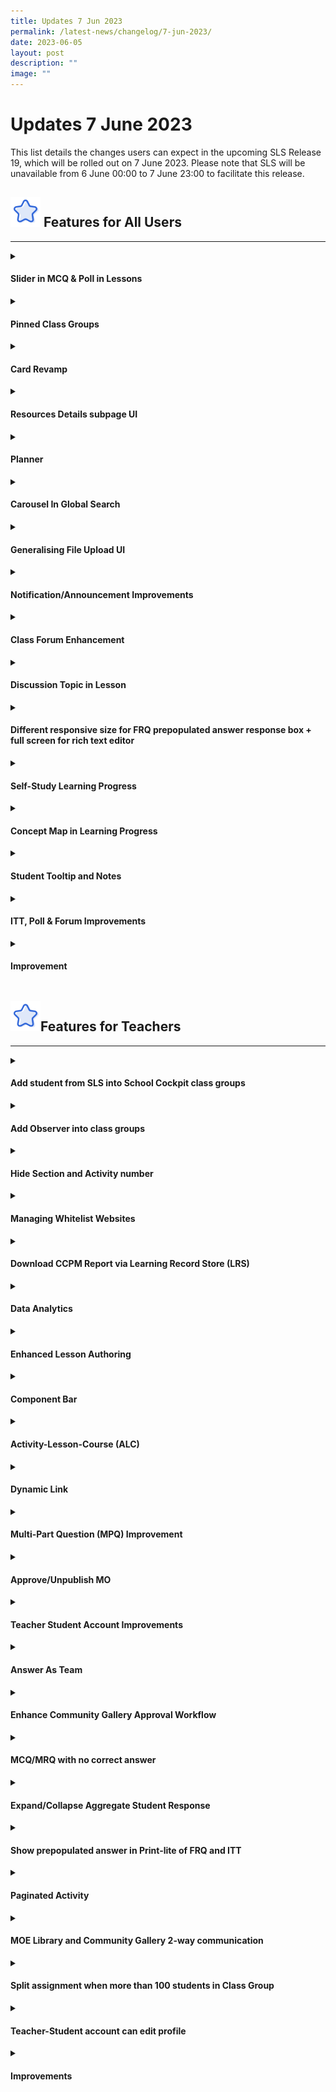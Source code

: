 ```yaml
---
title: Updates 7 Jun 2023
permalink: /latest-news/changelog/7-jun-2023/
date: 2023-06-05
layout: post
description: ""
image: ""
---
```

<h1 class="section-title">Updates 7 June 2023</h1>
<p>This list details the changes users can expect in the upcoming SLS Release 19, which will be rolled out on 7 June 2023. Please note that SLS will be unavailable from 6 June 00:00 to 7 June 23:00 to facilitate this release.</p>
<h2><img style="width:3rem; display: inline;" src="/images/Icons/Star.svg">
Features for All Users</h2>
<hr>
<details><summary><h4>Slider in MCQ &amp; Poll in Lessons</h4></summary>
<ol>
<li>
<p>Users are able to select their options via a Slider in MCQ &amp; Poll in lessons.</p>
</li>
<li>
<p>Users are able to view their options in a Slider in MCQ &amp; Poll in Print-Friendly View</p>
</li>
</ol>
</details>
<details><summary><h4>Pinned Class Groups</h4></summary>
<ol>
<li>
<p>Users are able to access their pinned Class Groups (up to 12) from the left navigation menu.</p>
</li>
</ol>
</details>
<details><summary><h4>Card Revamp</h4></summary>
<ol>
<li>
<p>SLS Resource Cards are revamped to ensure better information display and ease of use.</p>
</li>                             
</ol>
</details>
<details><summary><h4>Resources Details subpage UI</h4></summary>
<ol>
<li>
<p>Improvement on the UI to ensure information display is consistent across different resource subpages. </p>
</li>
<li>
<p>The affected subpages are:</p>
<ul>
<li>
<p>Lesson editor
</p>
<ul>
<li>
<p>Lesson settings details subpage
</p>
</li>
<li>
<p>Media settings subpage
</p>
</li>
</ul>
</li>
<li>
<p>Global Search
</p>
<ul>
<li>
<p>Lesson, Question &amp; Media Details subpage
</p>
</li>
<li>
<p>Teachers will be able to toggle on and off Lesson, Section, Activity notes in Lesson details subpage
</p>
</li>
</ul>
</li>
<li>
<p>ITT Subpage</p>
</li>
</ul>
</li>
</ol>
</details>
<details><summary><h4>Planner</h4></summary>
<ol>
<li>
<p>This feature aims to provide an alternative method for users to organise their tasks (e.g assignments) and resources within SLS based on time and events (e.g school periods).</p>
</li>
<li>
<p>
Users are able to create and manage their events onto their planner and set recurring events. 
</p>
</li>
<li>
<p>
Users are also able to attach Tasks and Resources to the events.
</p>
</li>
<li>
<p>
Teachers are able to import events into their calendar.
</p>
</li>
</ol>
</details>
<details><summary><h4>Carousel In Global Search</h4></summary>   
<ol>
<li>
<p>Resources are arranged in carousel shelves to improve browsing experience </p>
</li></ol></details>
<details><summary><h4>Generalising File Upload UI</h4></summary>   
<ol>
<li>
<p>Users can experience an improved and generalised file upload flow.  </p>
</li><li>
<p>Users can preview image before uploading.</p>
</li>
</ol>
</details>
<details><summary><h4>Notification/Announcement Improvements</h4></summary>                      
<ol><li>
<p>Users can find Announcements, subsumed under Notifications, and displayed in a single-listing. </p>
</li>
<li>
<p>
Users will be able to flag Announcements and mark Announcements as read or unread. 
</p>
</li>
<li>
<p>
Users can view all Class Group notifications and announcements in the Class Group Notification tab.
</p>
</li>
<li>
<p>
Teachers can send announcements to selected students across different Class Groups. 
</p>
</li>
<li>
<p>
Introduction of “For Me” and “Created By Me” to represent inbox (recipient) and outbox (sender) for Teachers.
</p>
</li>
<li>
<p>
Users can receive notifications via email. 
</p>
</li>
<li>
<p>
Users can turn on and off email notifications for selected SLS notification categories. 
</p>
</li>
<li>
<p>
Improvement of design of the SLS email template.
</p>
</li>
</ol></details>
<details><summary><h4>Class Forum Enhancement</h4></summary>
<ol>
<li>
<p>Teacher is able to create multiple Forum Topic for each class group. </p>
</li>
<li>
<p>
Only Owners/Co-Teachers can create/edit/delete Forum Topic.
</p>
</li>
<li>
<p>
Owners/Co-Teachers can manage Forum and Topic settings to grant Students and Observers permission to
</p>
<ul>
<li>
<p>
create posts under Forum Topics
</p>
</li>
<li>
<p>
create polls 
</p>
</li>
</ul>
</li>
</ol>
</details>
<details><summary><h4>Discussion Topic in Lesson</h4></summary>
<ol>
<li>
<p>Teacher is able to create discussion topics in the lesson via the component bar.</p>

</li>
<li>
<p>
Both Teachers and Students can create/edit/delete posts and add comments to posts in a discussion topic.
</p>

</li>
<li>
<p>
Teacher is able to monitor class participation by checking on the number of posts created per students.
</p>
</li>
</ol>
<p></p>
</details>
<details><summary><h4>Different responsive size for FRQ prepopulated answer response box + full screen for rich text editor</h4></summary>                
<ol>
<li>
<p>Teachers can set an approximate response size (small, medium, large) for Free-Response Questions.</p>
</li>
<li>
<p>
Teachers and students can expand the rich-text editor input field to full screen.
</p>
</li>                              
</ol> 
</details>
<details><summary><h4>Self-Study Learning Progress</h4></summary>
<ol>
<li>
<p>
Students can view their combined Learning Progress across all Assignments and Self-Study tasks attempted at the selected Subject and Level.
</p>                                  
</li>
<li>
<p>Teachers can track self-study Learning Progress of their students in their Class Groups. </p>
</li>
<li>
<p>Teachers can view </p>
<ul>
<li>
<p>
  Entire Class Group’s self-study performance (including content mastery for ALS) for the subject and level taught by the teacher.
</p>
</li>
<li>
<p>
  Resources attempted by the individual students in the Class Group for the subject and level taught by the teacher. 
</p>
</li>
<li>
<p>
  Students’ Self-Study Learning Progress page.
</p>
</li>
</ul>
</li>
</ol>
</details>
<details><summary><h4>Concept Map in Learning Progress</h4></summary>
<ol>
<li>
<p>Teachers can view Class Group’s ALS concept map in Learning Progress. </p>
</li>
<li>
<p>
Students are able to view the ALS mastery in the selected Subject &amp; Level in Learning Progress. 
</p>
</li>
</ol>
</details>
<details><summary><h4>Student Tooltip and Notes</h4></summary>                      
<ol>
<li>
<p>Teachers are able to create a student tooltip with Title and Body. </p>
</li>
<li>
<p>
Student can create an annotation directly from the tooltip.
</p>
</li>
</ol>
</details>
<details><summary><h4>ITT, Poll &amp; Forum Improvements</h4></summary>                       
<ol>
<li>
<p>Teachers are able to display ITT, Poll &amp; Discussion responses in a Team Activity by Activity Teams or as an entire Class Group.  </p>
</li>                                  
</ol>
</details>
<details><summary><h4>Improvement</h4></summary>   
<ol>
<li>
<p>Browser Tab reflects the page titles</p>
</li>
<li>
<p>
Support of .webm video type
</p>
</li>
<li>
<p>
User logging in through MIMS are no longer required to reset SLS password if it has expired
</p></li>                                
</ol>
</details>
<h2><img style="width:3rem; display: inline;" src="/images/Icons/Star.svg">Features for Teachers</h2>
<hr>
<details><summary><h4>Add student from SLS into School Cockpit class groups</h4></summary>
<ol>
<li>
<p>Teachers and co-teachers are able to add and remove Students in SC class groups.</p>
</li>                                 
</ol>
</details>
<details><summary><h4>Add Observer into class groups</h4></summary>
<ol>
<li>
<p>Teachers are able to add other teachers as observers to allow them to access the class group, its assignment and its resources with view-only rights.</p>
</li>                                 
</ol>
</details>
<details><summary><h4>Hide Section and Activity number</h4></summary>                         
<ol>
<li>
<p>Teachers are able to hide system generated Section and Activity numbers when creating a lesson.</p>
</li>
<li>
<p>
Teachers can customise preferred Section and Activity number by editing its title.
</p>
</li>
</ol>
</details>
<details><summary><h4>Managing Whitelist Websites</h4></summary>                          
<ol>
<li>
<p>App Admin are able to browse, create, edit, delete and disable whitelisted websites.</p>
</li>
<li>
<p>
Teachers are able to browse and search for Whitelisted Websites via Global Search.
</p>
</li>
<li>
<p>
Teachers can browse for Whitelisted Websites to embed into their lessons.
</p>
</li>
</ol>
</details>
<details><summary><h4>Download CCPM Report via Learning Record Store (LRS)</h4></summary>                             
<ol>
<li>
<p>CAs are able to generate “Lesson Utilisation Report” for MOE Library Lessons.</p>
</li>                                 
</ol>
</details>
<details><summary><h4>Data Analytics</h4></summary>                              
<ol>
<li>
<p>SLS can track key user actions using xAPIs and store the information into a Learning Record Store for data analytics. </p>
</li>
<li>
<p>
SLS can capture the following user actions: 
</p>
<ul>
<li>
<p>
  Generation of “Lesson utilisation report” for MOE Library Lessons by CAs
</p>
</li>
<li>
<p>
  Creating and editing of Annotation/Note
</p>
</li>
<li>
<p>
Copying and assigning of Lesson
</p>
</li>
<li>
<p>
  Completion of Activity/Lesson/Assignment by students
</p>
</li>
<li>
<p>
Accessing of Lesson and Activity
</p>
</li>
<li>
<p>
Utilisation of hints within Lesson
</p>
</li>
<li>
<p>
Release and un-submission of quizzes and questions in assignments
</p>
</li>
<li>
<p>
Giving feedback in assignments
</p>
</li>
<li>
<p>
Interaction with Media Objects and Apps
</p>
</li>
<li>
<p>
Accessing of whitelisted website and embed Apps
</p>
</li>
<li>
<p>
Commencement of lessons by students
</p>
</li>
</ul>
</li>
</ol></details>
<details><summary><h4>Enhanced Lesson Authoring</h4></summary>                           
<ol>
<li>
<p>Teachers can experience a quicker way to edit and save lesson components, especially nested lesson components (e.g. MPQ, Rubric), during lesson authoring.</p>
</li>
<li>
<p>
Teachers will be able to click anywhere
</p>
<ul>
<li>
<p>
  within the component to edit the component, or 
</p>
</li>
<li>
<p>
outside the component to save the component. 
</p>
</li>
</ul>
</li>
</ol></details>
<details><summary><h4>Component Bar</h4></summary>      
<ol>
<li>
<p>Teachers will see a persistent enhanced component bar during lesson editor. </p>
</li>
<li>
<p>
Teachers can
</p>
<ul>
<li>
<p>
  apply presets (e.g. file submission FRQ, speech evaluation ARQ) from the component bar, and
</p>
</li>
<li>
<p>
  access up to 3 last-used components from the component bar.
</p>
</li>
</ul>
</li>
</ol></details>
<details><summary><h4>Activity-Lesson-Course (ALC)</h4></summary>
<ol>
<li>
<p>Teachers can convert single-activity lessons to multi-section lessons easily when authoring lessons. </p>
<ul>
<li>
<p>
Teachers no longer need to choose between Lesson or Course during Lesson Authoring.
</p>
</li>
</ul>
</li>
<li>
<p>
Teachers can hide or display Lesson Introduction and Section cover page if the Lesson contains a single activity.
</p>
</li>
<li>
<p>
Teachers can add a new activity, quiz or section cover page with a single “Add new” button.
</p>
</li>
</ol></details>
<details><summary><h4>Dynamic Link</h4></summary>
<ol>
<li>
<p>Teachers can create internal links to an activity or quiz within the same lesson.</p>
</li>
<li>
<p>
Link created will be dynamic and will automatically be updated when
</p>
<ul>
<li>
<p>
  Activity number and title is updated, or
</p>
</li>
<li>
<p>
  Lesson is duplicated or assigned.
</p>
</li>
</ul>
</li>
</ol></details>
<details><summary><h4>Multi-Part Question (MPQ) Improvement</h4></summary>
<ol>
<li>
<p>Teachers can search for multi-part questions within Global Search. </p>
</li>
<li>
<p>
Teachers can add whole or part of existing MPQs from Global Search into their Lessons. 
</p>
</li>
<li>
<p>
Teachers can reorder same-level components within MPQ.
</p>
</li>
</ol></details>
<details><summary><h4>Approve/Unpublish MO</h4></summary>
<li>
<p>Content Approver can approve, unpublish and delete Media Objects (MO) from Resource Management System (RMS).</p>
</li>
</details>
<details><summary><h4>Teacher Student Account Improvements</h4></summary>
<ol>
<li>
<p>Content Approvers/Officers can publish MOE Library Lesson that are accessible by Teacher-Student accounts only to support Professional Development.</p>
</li>
<li>
<p>
Teacher-Student accounts now inherit the teachers’ “level of learning” from levels they teach to allow Teacher-Student to experience features relating to their “level of learning”
</p>
<ul>
<li>
<p>
  App Availability
</p>
</li>
<li>
<p>
  MO Accessibility
</p>
</li>
<li>
<p>
  My Followed Subjects
</p>
</li>
</ul>
</li>
</ol></details>
<details><summary><h4>Answer As Team</h4></summary>
<ol>
<li>
<p>Teachers can set an activity or quiz as a Team Activity or manage Differentiated Access under Activity Access in Assignment Settings.</p>
</li>
<li>
<p>
Components within a Team Activity will support team-based interaction. 
</p>
<ul>
<li>
<p>
Responses for questions (MCQ/MRQ, FITB, CND, EEQ, FRQ, ARQ, MPQ) will be shared across the team and only one student can edit the response at any one time. 
</p>
</li>
<li>
<p>
Responses for interactives (Poll, ITT, Discussion) are individualised and students can only view responses in their teams by default. 
</p>
</li>
</ul>
</li>
<li>
<p>
Differentiated access can be set at an individual level.
</p>
</li>
</ol>
</details>
<details><summary><h4>Enhance Community Gallery Approval Workflow</h4></summary>
<ol>
<li>
<p>CG and ALP Admins can now better manage lessons submitted to the Community Gallery with improved workflow, aligned to that in MOE Library.</p>
</li>
<li>
<p>
CG and ALP Admins will be able to
</p>
<ul>
<li>
<p>
search for lessons using keyword search and filters, and 
</p>
</li>
<li>
<p>
view additional information (e.g. Subject and Level) on lesson listing. 
</p>
</li>
</ul>
</li>
<li>
<p>
ALP admin will be able to view, edit, delete and resubmit rejected lessons.
</p>
</li>
<li>
<p>
Teacher will be automatically added as a contributor of the Lesson when they submit the Lesson to the Community Gallery.
</p>
</li>
</ol></details>
<details><summary><h4>MCQ/MRQ with no correct answer</h4></summary>
<ol>
<li>
<p>Teachers can set MCQ/MRQ with no correct answer as survey items.</p>
</li>
</ol></details>
<details><summary><h4>Expand/Collapse Aggregate Student Response</h4></summary>
<ol>
<li>
<p>Teacher is able to view full FRQ and ARQ responses of the entire class in “View All Responses” view by expanding all responses.</p>
</li>
</ol></details>
<details><summary><h4>Show prepopulated answer in Print-lite of FRQ and ITT</h4></summary>
<ol>
<li>
<p>Users are now able to view prepopulated answer in Print-friendly View.</p>
</li>
</ol>
</details>
<details><summary><h4>Paginated Activity</h4></summary>
<ol>
<li>
<p>Teacher is able to create multi-page activities, similar to quizzes, using page-breaks in the component bar.</p>
</li>
<li>
<p>
Teachers are able to move components across pages and break continuous components into pages. 
</p>
</li>
<li>
<p>
Page navigation bar will appear on top of the page when new page is added in an activity.
</p>
</li>
<li>
<p>
Teachers can now add empty pages in both activities and quizzes. 
</p>
</li>
</ol></details>
<details><summary><h4>MOE Library and Community Gallery 2-way communication</h4></summary>
<ol>
<li>
<p>Admins are able to communicate with owners of submitted lessons via Admin Reviews during the approval process.  </p>
<ul>
<li>
<p>
MOE Library - Communication between CA and CO
</p>
</li>
<li>
<p>
Community Gallery - Communication between CG Admin &amp; Teachers
</p>
</li>
</ul>
</li>
<li>
<p>
Teachers are able to leave reviews for published MOE Library and Community Gallery lessons. 
</p>
</li>
</ol></details>
<details><summary><h4>Split assignment when more than 100 students in Class Group</h4></summary>
<ol>
<li>
<p>Teachers can choose to split an assignment into multiple identical assignments by subgroups or by form class. </p>
</li>
<li>
<p>
Teachers have to split an assignment with more than 100 assignees for ideal monitoring experience.
</p>
</li>
</ol></details>
<details><summary><h4>Teacher-Student account can edit profile</h4></summary>
<ol>
<li>
<p>Teachers can edit profile on their teacher-student account. Teachers can</p>
<ul>
<li>
<p>
customise their avatar,
</p>
</li>
<li>
<p>
set email notification, and
</p>
</li>
<li>
<p>link Google account.</p>
</li>
</ul>
</li>
</ol></details>
<details><summary><h4>Improvements</h4></summary>
<ol>
<li>
<p>Teachers can download individual CSV files of questions from their assignments. </p>
</li>
<li>
<p>
Teachers can import images into options via QTI. 
</p>
</li>
<li>
<p>
New RMS printable flag and reference subject code for mass upload job.
</p>
</li>
</ol>
<h2><img style="width:3rem; display: inline;" src="/images/Icons/Star.svg">Features for Students</h2>
<details><summary><h4>ALS View All Topics Improvement</h4></summary>
<hr>
<ol>
<li>
<p>Students are able to access sub topics from their past levels of learning and the next level of learning. This allows students to explore content beyond their current level of learning and revise content from their previous levels. </p>
</li>
</ol></details>
<details><summary><h4>Self Study List</h4></summary>
<ol>
<li>
<p>Students can keep track of lessons they attempted for Self-Study from MOE Library, Class Group Resources and My Drive.</p>
</li>
<li>
<p>
Students can remove self-study tasks that are no longer relevant.
</p>
</li>
</ol></details>
<details><summary><h4>Answer as Team</h4></summary>
<ol>
<li>
<p>Students can mark team activities and quizzes as complete for the entire team.</p>
</li>
<li>
<p>
Students can create notes and annotations that are viewable by the entire team in team activities.
</p>
</li>
<li>
<p>
Students can view ITT, Poll and Discussion responses in their teams.
</p>
</li>
</ol></details>
<details><summary><h4>Improvements</h4></summary>
<ol>
<li>
<p>An additional option is added on the right menu within a lesson for students to reattempt the lesson.</p>
</li>
<li>
<p>
ITT and Poll will no longer contribute to activity completion for both team and non-team activity
</p>
</li>
</ol></details></details>